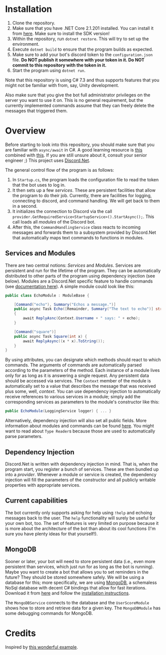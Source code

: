 # Installation
 1. Clone the repository.
 2. Make sure that you have .NET Core 2.1.201 installed. You can install it from [here](https://github.com/dotnet/core/blob/master/release-notes/download-archives/2.1.201-sdk-download.md). Make sure to install the SDK version!
 3. Within the repository, run `dotnet restore`. This will try to set up the environment.
 4. Execute `dotnet build` to ensure that the program builds as expected.
 5. Make sure to add your bot's discord token to the `configuration.json` file. **Do NOT publish it somewhere with your token in it. Do NOT commit to this repository with the token in it.**
 6. Start the program using `dotnet run`.

Note that this repository is using C# 7.3 and thus supports features that you might not be familiar with from, say, Unity development.

Also make sure that you give the bot full administrator privileges on the server you want to use it on. This is no general requirement, but the currently implemented commands assume that they can freely delete the messages that triggered them.

# Overview
Before starting to look into this repository, you should make sure that you are familiar with `async/await` in C#. A good learning resource is [this](https://docs.microsoft.com/en-us/dotnet/csharp/programming-guide/concepts/async/index) combined with [this](https://docs.microsoft.com/en-us/dotnet/standard/async-in-depth). If you are still unsure about it, consult your senior engineer ;)
This project uses [Discord.Net](https://github.com/RogueException/Discord.Net).

The general control flow of the program is as follows:
1. In `Startup.cs`, the program loads the configuration file to read the token that the bot uses to log in.
2. It then sets up a few *services*. These are persistent facilities that allow the program to do their job. Currently, there are facilities for logging, connecting to discord, and command handling. We will get back to them in a second.
3. It initializes the connection to Discord via the call `provider.GetRequiredService<StartupService>().StartAsync();`. This call loads all *modules* of the Discord bot.
4. After this, the `CommandHandlingService` class reacts to incoming messages and forwards them to a subsystem provided by Discord.Net that automatically maps text commands to functions in modules.

## Services and Modules
There are two central notions: *Services* and *Modules*.
Services are persistent and run for the lifetime of the program. They can be automatically distributed to other parts of the program using dependency injection (see below).
Modules are a Discord.Net specific feature to handle commands (see [documentation here](https://discord.foxbot.me/docs/guides/commands/commands.html)). A simple module could look like this:

```csharp
public class EchoModule : ModuleBase {

    [Command("echo"), Summary("Echos a message.")]
    public async Task Echo([Remainder, Summary("The text to echo")] string echo)
    {
        await ReplyAsnc(Context.Username + " says: " + echo);
    }

    [Command("square")]
    public async Task Square(int x) {
        await ReplyAsync((x * x).ToString());
    }
}
```

By using attributes, you can designate which methods should react to which commands. The arguments of commands are automatically parsed according to the parameters of the method. Each instance of a module lives only for as long as it is answering a single request. Any persistent data should be accessed via services. The `Context` member of the module is automatically set to a value that describes the message that was received plus some, well, *context*. You can use dependency injection to automatically receive references to various services in a module; simply add the corresponding services as parameters to the module's constructor like this:
```csharp
public EchoModule(LoggingService logger) { ... }
```
Alternatively, dependency injection will also set all public fields.
More information about modules and commands can be found [here](https://discord.foxbot.me/docs/guides/commands/commands.html). You might want to read about `Type Reader`s because those are used to automatically parse parameters.

## Dependency Injection
Discord.Net is written with dependency injection in mind. That is, when the program start, you register a bunch of services. These are then bundled up into a *provider*. Whenever a module or service is created, the dependency injection will fill the parameters of the constructor and all publicly writable properties with appropriate services.

## Current capabilities
The bot currently only supports asking for help using `!help` and echoing messages back to the user. The `help` functionality will surely be useful for your own bot, too. The set of features is very limited on purpose because it is more about the architecture of the bot than about its cool functions (I'm sure you have plenty ideas for that yourself!).

## MongoDB
Sooner or later, your bot will need to store persistent data (i.e., even more persistent than services, which just run for as long as the bot is running). Maybe you want to create a bot that allows you to set reminders in the future? They should be stored somewhere safely. We will be using a database for this; more specifically, we are using [MongoDB](https://www.mongodb.com/), a schemaless NoSql database with decent C# bindings that allow for fast iterations. Download it from [here](https://www.mongodb.com/download-center?jmp=nav#community) and follow the [installation instructions](https://docs.mongodb.com/manual/administration/install-community/).

The `MongoDBService` connects to the database and the `UserScoreModule` shows how to store and retrieve data for a given key. The `MongoDBModule` has some debugging commands for MongoDB.

# Credits
Inspired by [this wonderful example](https://github.com/Aux/Discord.Net-Example).